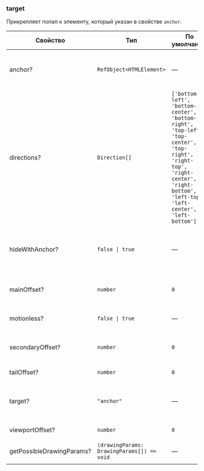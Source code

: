 ### target

Прикрепляет попап к элементу, который указан в свойстве `anchor`.

<!-- props:start -->

| Свойство                  | Тип                                        | По умолчанию                                                                                                                                                                     | Описание                                                                     |
| ------------------------- | ------------------------------------------ | -------------------------------------------------------------------------------------------------------------------------------------------------------------------------------- | ---------------------------------------------------------------------------- |
| anchor?                   | `RefObject<HTMLElement>`                   | —                                                                                                                                                                                | Элемент, относительно которого позиционируется попап                         |
| directions?               | `Direction[]`                              | `['bottom-left', 'bottom-center', 'bottom-right', 'top-left', 'top-center', 'top-right', 'right-top', 'right-center', 'right-bottom', 'left-top', 'left-center', 'left-bottom']` | Направления раскрытия блока                                                  |
| hideWithAnchor?           | `false \| true`                            | —                                                                                                                                                                                | Скрывать попап, когда его anchor находится за пределами родителя с overflow. |
| mainOffset?               | `number`                                   | `0`                                                                                                                                                                              | Отступ попапа относительно основного направления                             |
| motionless?               | `false \| true`                            | —                                                                                                                                                                                | Закрепляет положение попапа после открытия                                   |
| secondaryOffset?          | `number`                                   | `0`                                                                                                                                                                              | Отступ попапа относительно второстепенного направления                       |
| tailOffset?               | `number`                                   | `0`                                                                                                                                                                              | Отступ хвостика от края попапа                                               |
| target?                   | `"anchor"`                                 | —                                                                                                                                                                                | Позиционирование попапа относительно переданного элемента                    |
| viewportOffset?           | `number`                                   | `0`                                                                                                                                                                              | Отступ от края окна браузера                                                 |
| getPossibleDrawingParams? | `(drawingParams: DrawingParams[]) => void` | —                                                                                                                                                                                | Расчет параметров для отрисовки                                              |

<!-- props:end -->
